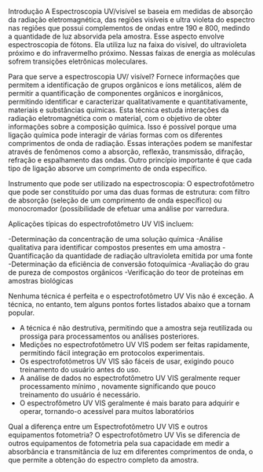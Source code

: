 Introdução 
  A Espectroscopia UV/visível se baseia  em medidas de absorção da radiação eletromagnética, das regiões visíveis e ultra violeta do espectro nas regiões que possui complementos de ondas entre 190 e 800, medindo a quantidade de luz absorvida pela amostra. 
  Esse aspecto envolve espectroscopia de fótons. Ela utiliza luz na faixa do visível, do ultravioleta próximo e do infravermelho próximo. Nessas faixas de energia as moléculas sofrem transições eletrônicas moleculares.

Para que serve a espectroscopia UV/ visível?
  Fornece informações que permitem a identificação de grupos orgânicos e íons metálicos, além de permitir a quantificação de componentes orgânicos e inorgânicos, permitindo identificar e caracterizar qualitativamente e quantitativamente, materiais e substâncias químicas. 
  Esta técnica estuda interações da radiação eletromagnética com o material, com o objetivo de obter informações sobre a composição química.
  Isso é possível porque uma ligação química pode interagir de várias formas com os diferentes comprimentos de onda de radiação. Essas interações podem se manifestar através de fenômenos como a absorção, reflexão, transmissão, difração, refração e espalhamento das ondas. 
  Outro princípio importante é que cada tipo de ligação absorve um comprimento de onda específico.

Instrumento que pode ser utilizado na espectroscopia:
 O espectrofotômetro que pode ser constituído por uma das duas formas de estrutura: com filtro de absorção (seleção de um comprimento de onda específico) ou monocromador (possibilidade de efetuar uma análise por varredura.

Aplicações típicas do espectrofotômetro UV VIS  incluem:

 -Determinação da concentração de uma solução química
 -Análise qualitativa para identificar compostos presentes em uma amostra
 -Quantificação da quantidade de radiação ultravioleta emitida por uma fonte
 -Determinação da eficiência de conversão fotoquímica
 -Avaliação do grau de pureza de compostos orgânicos
 -Verificação do teor de proteínas em amostras biológicas

Nenhuma técnica é perfeita e o espectrofotômetro UV Vis não é exceção. A técnica, no entanto, tem alguns pontos fortes listados abaixo que a tornam popular.

 - A técnica é não destrutiva, permitindo que a amostra seja reutilizada ou prossiga para processamentos ou análises posteriores.
 - Medições no espectrofotômetro UV VIS podem ser feitas rapidamente, permitindo fácil integração em protocolos experimentais.
 - Os espectrofotômetros UV VIS são fáceis de usar, exigindo pouco treinamento do usuário antes do uso.
 - A análise de dados no espectrofotômetro UV VIS geralmente requer processamento mínimo , novamente significando que pouco treinamento do usuário é necessário.
 - O espectrofômetro UV VIS geralmente é mais barato para adquirir e operar, tornando-o acessível para muitos laboratórios

Qual a diferença entre um Espectrofotômetro UV VIS e outros equipamentos fotometria?
 O espectrofotômetro UV Vis se diferencia de outros equipamentos de fotometria pela sua capacidade em medir a absorbância e transmitância de luz em diferentes comprimentos de onda, o que permite a obtenção do espectro completo da amostra.
